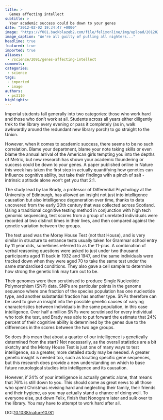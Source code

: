 ```yaml
---
title: >
  Genes affecting intellect
subtitle: >
  Your academic success could be down to your genes
date: "2012-02-02 19:34:47 +0000"
image: "https://f001.backblazeb2.com/file/felixonline/img/upload/201202021933-ams111-a-student-working-in-the--007.jpg"
image_caption: "We're all guilty of pulling all nighters..."
headline: true
featured: true
imported: true
aliases:
 - /science/2091/genes-affecting-intellect
comments:
categories:
 - science
tags:
 - imported
 - image
authors:
 - ps3110
highlights:
---
```


Imperial students fall generally into two categories: those who work hard and those who don’t work at all. Students across all years either diligently trek to the library every evening or pass it completely (as in, walk awkwardly around the redundant new library porch) to go straight to the Union.

However, when it comes to academic success, there seems to be no such correlation. Blame your department, blame your note taking skills or even blame the annual arrival of the American girls tempting you into the depths of Metric, but new research has shown your academic floundering or success could be down to your genes. A paper published online in Nature this week has taken the first step in actually quantifying how genetics can influence cognitive ability, but take their findings with a pinch of salt - intrinsic aptitude alone won’t get you that 2:1.

The study lead by Ian Brady, a professor of Differential Psychology at the University of Edinburgh, has allowed an insight not just into intelligence causation but also intelligence degeneration over time, thanks to data uncovered from the early 20th century that was collected across Scotland. Using a traditional cognitive testing method in conjunction with high tech genomic sequencing, test scores from a group of unrelated individuals were recorded at two distinct times in their lives, and then compared against the genetic variation between the groups.

The test used was the Moray House Test (not that House), and is very similar in structure to entrance tests usually taken for Grammar school entry by 11 year olds, sometimes referred to as the 11-plus. A combination of verbal reasoning questions were asked to just under two thousand participants aged 11 back in 1932 and 1947, and the same individuals were tracked down when they were aged 70 to take the same test under the same standardised conditions. They also gave a cell sample to determine how strong the genetic link may turn out to be.

Their genomes were then scrutinised to produce Single Nucleotide Polymorphism (SNP) data. SNPs are particular points in the genome sequence where one fraction of the species population has one nucleotide type, and another substantial fraction has another type. SNPs therefore can be used to give an insight into the possible genetic causes of varying characteristics between individuals in the same population, in this case intelligence. Over half a million SNPs were scrutinised for every individual who took the test, and Brady was able to put forward the estimate that 24% percent of their cognitive ability is determined by the genes due to the differences in the scores between the two age groups.

So does this mean that about a quarter of our intelligence is genetically determined from the start? Not necessarily, as the overall statistics are a bit sketchy and the Moray House Test is just one of many ways to test intelligence, so a greater, more detailed study may be needed. A greater genetic insight is needed too, such as locating specific gene sequences, but this research does provide a new understanding on which to base future neurological studies into intelligence and its causation.

However, if 24% of your intelligence is actually genetic alone, that means that 76% is still down to you. This should come as great news to all those who spent Christmas revising hard and neglecting their family, their friends and their hygiene, as you may actually stand a chance of doing well. To everyone else, put down Felix, finish that Nonogram later and sulk over to the library. You may have to attempt to work hard after all.

DOI:[10.1038/nature10781](http://www.nature.com/nature/journal/vaop/ncurrent/full/nature10781.html)
